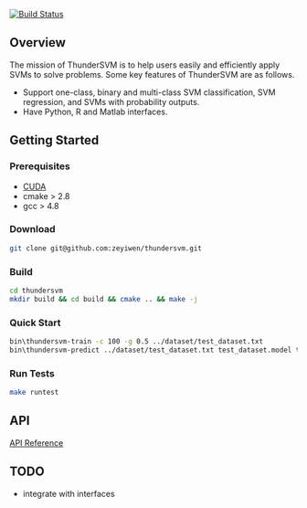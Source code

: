 [![Build Status](https://travis-ci.org/zeyiwen/thundersvm.svg?branch=master)](https://travis-ci.org/zeyiwen/thundersvm)
## Overview
The mission of ThunderSVM is to help users easily and efficiently apply SVMs to solve problems. Some key features of ThunderSVM are as follows.

* Support one-class, binary and multi-class SVM classification, SVM regression, and SVMs with probability outputs.
* Have Python, R and Matlab interfaces.


## Getting Started
### Prerequisites
* [CUDA](https://developer.nvidia.com/cuda-downloads)
* cmake > 2.8
* gcc > 4.8
### Download
```bash
git clone git@github.com:zeyiwen/thundersvm.git
```
### Build
```bash
cd thundersvm
mkdir build && cd build && cmake .. && make -j
```
### Quick Start
```bash
bin\thundersvm-train -c 100 -g 0.5 ../dataset/test_dataset.txt
bin\thundersvm-predict ../dataset/test_dataset.txt test_dataset.model test_dataset.predict
```
### Run Tests
```bash
make runtest
```

## API
[API Reference](http://zeyiwen.github.io/thundersvm/)
## TODO
- integrate with interfaces

